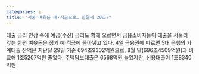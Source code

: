 ```yaml
---
categories: j
title: "시중 여윳돈 예·적금으로… 한달새 28조↑"
---
```

  대출 금리 인상 속에 예금(수신) 금리도 함께 오르면서 금융소비자들이 대출을 서둘러 갚는 한편 여윳돈은 정기 예·적금에 몰아넣고 있다.
4일 금융권에 따르면 5대 은행의 가계대출 잔액은 지난달 29일 기준 694조9302억원으로, 8월 말(696조4509억원)과 비교해 1조5207억원 줄었다. 주택담보대출은 6568억원 늘었지만, 신용대출이 1조8340억원